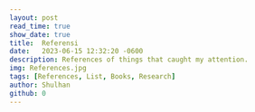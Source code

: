 ```yaml
---
layout: post
read_time: true
show_date: true
title:  Referensi
date:   2023-06-15 12:32:20 -0600
description: References of things that caught my attention.
img: References.jpg 
tags: [References, List, Books, Research]
author: Shulhan
github: 0
---
```



